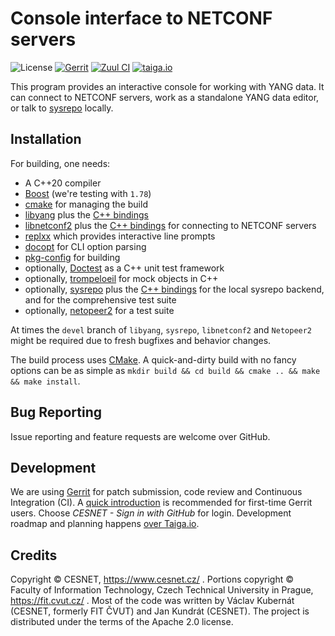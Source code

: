 # Console interface to NETCONF servers

![License](https://img.shields.io/github/license/CESNET/netconf-cli)
[![Gerrit](https://img.shields.io/badge/patches-via%20Gerrit-blue)](https://gerrit.cesnet.cz/q/project:CzechLight/netconf-cli)
[![Zuul CI](https://img.shields.io/badge/zuul-checked-green)](https://zuul.gerrit.cesnet.cz/t/public/buildsets?project=CzechLight/netconf-cli)
[![taiga.io](https://img.shields.io/badge/bugs-via%20taiga.io-blue)](https://tree.taiga.io/project/jktjkt-netconf-cli)

This program provides an interactive console for working with YANG data.
It can connect to NETCONF servers, work as a standalone YANG data editor, or talk to [sysrepo](http://www.sysrepo.org/) locally.

## Installation

For building, one needs:

* A C++20 compiler
* [Boost](https://www.boost.org/) (we're testing with `1.78`)
* [cmake](https://cmake.org/download/) for managing the build
* [libyang](https://github.com/CESNET/libyang) plus the [C++ bindings](https://github.com/CESNET/libyang-cpp)
* [libnetconf2](https://github.com/CESNET/libnetconf2) plus the [C++ bindings](https://github.com/CESNET/libnetconf2-cpp) for connecting to NETCONF servers
* [replxx](https://github.com/AmokHuginnsson/replxx) which provides interactive line prompts
* [docopt](https://github.com/docopt/docopt.cpp) for CLI option parsing
* [pkg-config](https://www.freedesktop.org/wiki/Software/pkg-config/) for building
* optionally, [Doctest](https://github.com/doctest/doctest/) as a C++ unit test framework
* optionally, [trompeloeil](https://github.com/rollbear/trompeloeil) for mock objects in C++
* optionally, [sysrepo](https://github.com/sysrepo/sysrepo/) plus the [C++ bindings](https://github.com/sysrepo/sysrepo-cpp) for the local sysrepo backend, and for the comprehensive test suite
* optionally, [netopeer2](https://github.com/CESNET/netopeer2) for a test suite

At times the `devel` branch of `libyang`, `sysrepo`, `libnetconf2` and `Netopeer2` might be required due to fresh bugfixes and behavior changes.

The build process uses [CMake](https://cmake.org/runningcmake/).
A quick-and-dirty build with no fancy options can be as simple as `mkdir build && cd build && cmake .. && make && make install`.

## Bug Reporting

Issue reporting and feature requests are welcome over GitHub.

## Development

We are using [Gerrit](https://gerrit.cesnet.cz/q/project:CzechLight%252Fnetconf-cli) for patch submission, code review and Continuous Integration (CI).
A [quick introduction](https://gerrit.cesnet.cz/Documentation/intro-user.html) is recommended for first-time Gerrit users.
Choose *CESNET - Sign in with GitHub* for login.
Development roadmap and planning happens [over Taiga.io](https://tree.taiga.io/project/jktjkt-netconf-cli/kanban).

## Credits

Copyright © CESNET, https://www.cesnet.cz/ .
Portions copyright © Faculty of Information Technology, Czech Technical University in Prague, https://fit.cvut.cz/ .
Most of the code was written by Václav Kubernát (CESNET, formerly FIT ČVUT) and Jan Kundrát (CESNET).
The project is distributed under the terms of the Apache 2.0 license.
